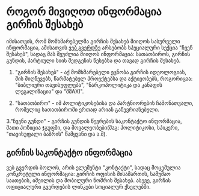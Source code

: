 # როგორ მივიღოთ ინფორმაცია გირჩის შესახებ
 იმისათვის, რომ მომხმარებელმა გირჩის შესახებ მიიღოს სასურველი ინფორმაცია, ამისათვის [ვებ გვერდზე](https://girchi.com/ge) არსებობს სპეციალური სექცია "ჩვენ შესახებ", სადაც მას შეუძლია მიიღოს ინფორმაცია: სათათბიროს, გირჩის გუნდის, პარტიული სიის შედგენის წესებსა და თავად გირჩის შესახებ.

1. "გირჩის შესახებ" - აქ მომხმარებელი ეცნობა გირჩის იდეოლოგიას, მის მიღწევებს, წარმატებულ პროექტებსა და აქტივობებს, როგორიცაა: "ბიბლიური თავისუფლება", "ნარკოპოლიტიკა და კანაფის ლეგალიზაცია" და "შმAXI".

2. "სათათბირო" - იმ პოლიტიკოსებისა და პარტნიორების ჩამონათვალი, რომელიც სათათბიროში ერთად არიან გაწევრიანებული.

3."ჩვენი გუნდი" - გირჩის გუნდის წევრების საკონტაქტო ინფორმაცია, მათი პოზიცია ჯგუფში, და მოვალეობები(მაგ: პოლიტიკოსი, სპიკერი, "თავისუფალი ბაზრის" წამყვანი და ა.შ).


## გირჩის საკონტაქტო ინფორმაცია
ვებ გვერდის ბოლოს, არის ელემენტი "კონტაქტი", სადაც მოცემულია კონკრეტული ინფორმაცია: გირჩის ოფისის მისამართის, სამუშაო საათების, იმეილის და მობილური ნომრის შესახებ. ასევე, გირჩის ოფიციალური გვერდების ლინკები სოციალურ ქსელებში.

